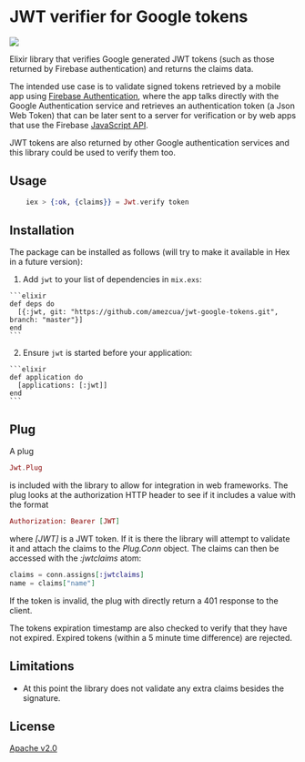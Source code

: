
# JWT verifier for Google tokens

![](https://api.travis-ci.org/amezcua/jwt-google-tokens.svg?branch=master)

Elixir library that verifies Google generated JWT tokens (such as those returned by Firebase authentication) and returns the claims data.

The intended use case is to validate signed tokens retrieved by a mobile app using [Firebase Authentication](https://firebase.google.com/docs/auth/), where the app talks directly with the Google Authentication service and retrieves an authentication token (a Json Web Token) that can be later sent to a server for verification or by web apps that use the Firebase [JavaScript API](https://firebase.google.com/docs/auth/web/google-signin).  

JWT tokens are also returned by other Google authentication services and this library could be used to verify them too.

## Usage

```elixir
    iex > {:ok, {claims}} = Jwt.verify token
```

## Installation

The package can be installed as follows (will try to make it available in Hex in a future version):

  1. Add `jwt` to your list of dependencies in `mix.exs`:

    ```elixir
    def deps do
      [{:jwt, git: "https://github.com/amezcua/jwt-google-tokens.git", branch: "master"}]
    end
    ```

  2. Ensure `jwt` is started before your application:

    ```elixir
    def application do
      [applications: [:jwt]]
    end
    ```

## Plug

A plug 

```elixir
Jwt.Plug
```

is included with the library to allow for integration in web frameworks. The plug looks at the authorization HTTP header to see if it includes a value with the format

```elixir
Authorization: Bearer [JWT]
```

where *[JWT]* is a JWT token. If it is there the library will attempt to validate it and attach the claims to the *Plug.Conn* object. The claims can then be accessed with the *:jwtclaims* atom:

```elixir
claims = conn.assigns[:jwtclaims]
name = claims["name"]
```

If the token is invalid, the plug with directly return a 401 response to the client.

The tokens expiration timestamp are also checked to verify that they have not expired. Expired tokens (within a 5 minute time difference) are rejected.

## Limitations

* At this point the library does not validate any extra claims besides the signature.

## License

[Apache v2.0](https://opensource.org/licenses/Apache-2.0)